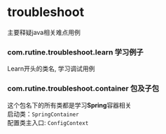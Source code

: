 # troubleshoot
主要释疑java相关难点用例

### com.rutine.troubleshoot.learn 学习例子
Learn开头的类名, 学习调试用例

### com.rutine.troubleshoot.container 包及子包
这个包名下的所有类都是学习**Spring**容器相关  
启动类：`SpringContainer`  
配置类主入口: `ConfigContext`  